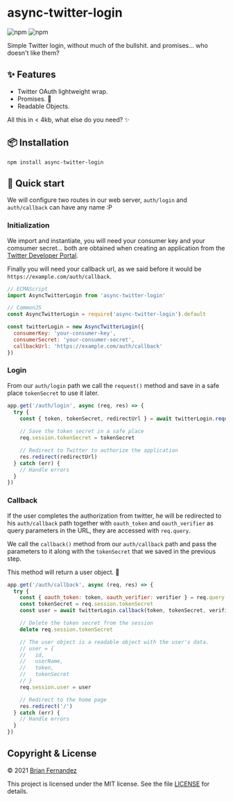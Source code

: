 # async-twitter-login

![npm](https://img.shields.io/npm/v/async-twitter-login)
![npm](https://img.shields.io/npm/dm/async-twitter-login)

Simple Twitter login, without much of the bullshit. and promises... who doesn't like them?

## ✨ Features

* Twitter OAuth lightweight wrap.
* Promises. 🎈
* Readable Objects.

All this in < 4kb, what else do you need? ✨

## 📦 Installation

```shell
npm install async-twitter-login
```

## 🚀 Quick start

We will configure two routes in our web server, `auth/login` and `auth/callback` can have any name :P

### Initialization

We import and instantiate, you will need your consumer key and your comsumer secret... both are obtained when creating an application from the [Twitter Developer Portal](https://developer.twitter.com/en/portal/dashboard).

Finally you will need your callback url, as we said before it would be `https://example.com/auth/callback`.

```js
// ECMAScript
import AsyncTwitterLogin from 'async-twitter-login'

// CommonJS
const AsyncTwitterLogin = require('async-twitter-login').default

const twitterLogin = new AsyncTwitterLogin({
  consumerKey: 'your-consumer-key',
  consumerSecret: 'your-consumer-secret',
  callbackUrl: 'https://example.com/auth/callback'
})
```

### Login

From our `auth/login` path we call the `request()` method and save in a safe place `tokenSecret` to use it later.

```js
app.get('/auth/login', async (req, res) => {
  try {
    const { token, tokenSecret, redirectUrl } = await twitterLogin.request()
    
    // Save the token secret in a safe place
    req.session.tokenSecret = tokenSecret

    // Redirect to Twitter to authorize the application
    res.redirect(redirectUrl)
  } catch (err) {
    // Handle errors
  }
})
```

### Callback

If the user completes the authorization from twitter, he will be redirected to his `auth/callback` path together with `oauth_token` and `oauth_verifier` as query parameters in the URL, they are accessed with `req.query`.

We call the `callback()` method from our `auth/callback` path and pass the parameters to it along with the `tokenSecret` that we saved in the previous step.

This method will return a user object. 🧔

```js
app.get('/auth/callback', async (req, res) => {
  try {
    const { oauth_token: token, oauth_verifier: verifier } = req.query
    const tokenSecret = req.session.tokenSecret
    const user = await twitterLogin.callback(token, tokenSecret, verifier)

    // Delete the token secret from the session
    delete req.session.tokenSecret

    // The user object is a readable object with the user's data.
    // user = {
    //   id,
    //   userName,
    //   token,
    //   tokenSecret
    // }
    req.session.user = user

    // Redirect to the home page
    res.redirect('/')
  } catch (err) {
    // Handle errors
  }
})
```

## Copyright & License

© 2021 [Brian Fernandez](https://github.com/br14n-sol)

This project is licensed under the MIT license. See the file [LICENSE](LICENSE) for details.
